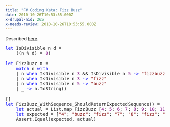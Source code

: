 ```yaml
---
title: "F# Coding Kata: Fizz Buzz"
date: 2010-10-26T10:53:55.000Z
x-drupal-nid: 265
x-needs-review: 2010-10-26T10:53:55.000Z
---
```

Described [here](http://codingkata.org/katas/unit/fizz-buzz).

<pre class="code"><span style="color: blue">let </span>IsDivisible n d =
    ((n % d) = <span style="color: purple">0</span>)

<span style="color: blue">let </span>FizzBuzz n =
    <span style="color: blue">match </span>n <span style="color: blue">with
    </span>| n <span style="color: blue">when </span>IsDivisible n <span style="color: purple">3 </span>&& IsDivisible n <span style="color: purple">5 </span><span style="color: blue">-> </span><span style="color: maroon">"fizzbuzz"
    </span>| n <span style="color: blue">when </span>IsDivisible n <span style="color: purple">3 </span><span style="color: blue">-> </span><span style="color: maroon">"fizz"
    </span>| n <span style="color: blue">when </span>IsDivisible n <span style="color: purple">5 </span><span style="color: blue">-> </span><span style="color: maroon">"buzz"
    </span>| _ <span style="color: blue">-> </span>n.ToString()

[<Fact>]
<span style="color: blue">let </span>FizzBuzz_WithSequence_ShouldReturnExpectedSequence() =
    <span style="color: blue">let </span>actual = List.map FizzBuzz [<span style="color: purple">4</span>; <span style="color: purple">5</span>; <span style="color: purple">6</span>; <span style="color: purple">7</span>; <span style="color: purple">8</span>; <span style="color: purple">9</span>; <span style="color: purple">10</span>; <span style="color: purple">11</span>; <span style="color: purple">12</span>; <span style="color: purple">13</span>; <span style="color: purple">14</span>; <span style="color: purple">15</span>]
    <span style="color: blue">let </span>expected = [<span style="color: maroon">"4"</span>; <span style="color: maroon">"buzz"</span>; <span style="color: maroon">"fizz"</span>; <span style="color: maroon">"7"</span>; <span style="color: maroon">"8"</span>; <span style="color: maroon">"fizz"</span>; <span style="color: maroon">"buzz"</span>; <span style="color: maroon">"11"</span>; <span style="color: maroon">"fizz"</span>; <span style="color: maroon">"13"</span>; <span style="color: maroon">"14"</span>; <span style="color: maroon">"fizzbuzz"</span>]
    Assert.Equal(expected, actual)</pre>